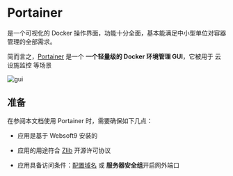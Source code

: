 # Portainer

是一个可视化的 Docker 操作界面，功能十分全面，基本能满足中小型单位对容器管理的全部需求。

简而言之，[Portainer](https://www.portainer.io/) 是一个 **一个轻量级的 Docker 环境管理 GUI**，它被用于 云设施监控  等场景


![gui](https://libs.websoft9.com/Websoft9/DocsPicture/zh/docker/portainer/portainer-sc001-websoft9.png)


## 准备

在参阅本文档使用 Portainer 时，需要确保如下几点：

- 应用是基于 Websoft9 安装的

- 应用的用途符合 [Zlib](https://opensource.org/licenses/Zlib) 开源许可协议

- 应用具备访问条件：[配置域名](./guide/appsetdomain) 或 **服务器安全组**开启网外端口